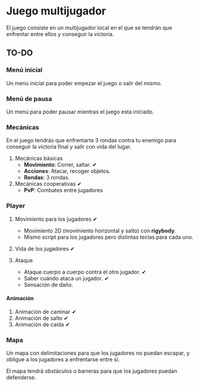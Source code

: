 # Juego multijugador

El juego consiste en un multijugador local en el que se tendrán que enfrentar entre ellos y conseguir la victoria.

## TO-DO

### Menú inicial

Un menú inicial para poder empezar el juego o salir del mismo.

### Menú de pausa

Un menú para poder pausar mientras el juego esta iniciado.

### Mecánicas

En el juego tendrás que enfrentarte 3 rondas contra tu enemigo para conseguir la victoria final y salir con vida del lugar.

1. Mecánicas básicas 
    - **Movimiento**: Correr, saltar. ✔
    - **Acciones**: Atacar, recoger objetos.
    - **Rondas**: 3 rondas.
2. Mecánicas cooperativas ✔
    - **PvP**: Combates entre jugadores 

### Player

1. Movimiento para los jugadores ✔
   - Movimiento 2D (movimiento horizontal y salto) con **rigybody**. 
   - Mismo script para los jugadores pero distintas teclas para cada uno.
  
2. Vida de los jugadores ✔
  
3. Ataque
   - Ataque cuerpo a cuerpo contra el otro jugador. ✔
   - Saber cuándo ataca un jugador. ✔
   - Sensación de daño.

#### Animación

1. Animación de caminar ✔
2. Animación de salto ✔
3. Animación de caída ✔

### Mapa

Un mapa con delimitaciones para que los jugadores no puedan escapar, y obligue a los jugadores a enfrentarse entre sí.

El mapa tendrá obstáculos o barreras para que los jugadores puedan defenderse.
